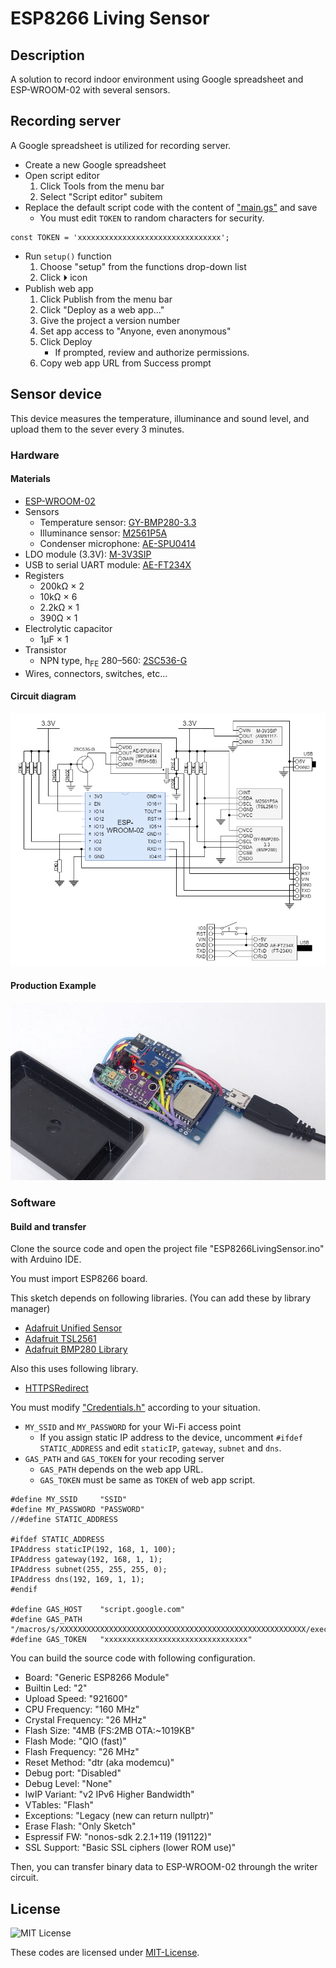 # ESP8266 Living Sensor

## Description

A solution to record indoor environment using Google spreadsheet and ESP-WROOM-02 with several sensors.

## Recording server

A Google spreadsheet is utilized for recording server.

* Create a new Google spreadsheet
* Open script editor
  1. Click Tools from the menu bar
  1. Select "Script editor" subitem
* Replace the default script code with the content of ["main.gs"](main.gs) and save
  * You must edit `TOKEN` to random characters for security.
```
const TOKEN = 'xxxxxxxxxxxxxxxxxxxxxxxxxxxxxxxx';
```
* Run `setup()` function
  1. Choose "setup" from the functions drop-down list
  1. Click &#x23F5; icon
* Publish web app
  1. Click Publish from the menu bar
  1. Click "Deploy as a web app..."
  1. Give the project a version number
  1. Set app access to "Anyone, even anonymous"
  1. Click Deploy
      * If prompted, review and authorize permissions.
  1. Copy web app URL from Success prompt

## Sensor device

This device measures the temperature, illuminance and sound level, and upload them to the sever every 3 minutes.

### Hardware

#### Materials

* [ESP-WROOM-02](http://akizukidenshi.com/catalog/g/gM-09607/)
* Sensors
  * Temperature sensor: [GY-BMP280-3.3](https://www.aitendo.com/product/15806)
  * Illuminance sensor: [M2561P5A](https://www.aitendo.com/product/17204)
  * Condenser microphone: [AE-SPU0414](http://akizukidenshi.com/catalog/g/gM-08940/)
* LDO module (3.3V): [M-3V3SIP](https://www.aitendo.com/product/13061)
* USB to serial UART module: [AE-FT234X](http://akizukidenshi.com/catalog/g/gM-08461/)
* Registers
  * 200k&Omega; &times; 2
  * 10k&Omega; &times; 6
  * 2.2k&Omega; &times; 1
  * 390&Omega; &times; 1
* Electrolytic capacitor
  * 1&micro;F &times; 1
* Transistor
  * NPN type, h<sub>FE</sub> 280&ndash;560: [2SC536-G](http://akizukidenshi.com/catalog/g/gI-13824/)
* Wires, connectors, switches, etc...

#### Circuit diagram

![Circuit diagram](etc/circuit.png)

#### Production Example

![Production Example](etc/example.jpg)


### Software

#### Build and transfer

Clone the source code and open the project file "ESP8266LivingSensor.ino" with Arduino IDE.

You must import ESP8266 board.

This sketch depends on following libraries. (You can add these by library manager)

* [Adafruit Unified Sensor](https://github.com/adafruit/Adafruit_Sensor)
* [Adafruit TSL2561](https://github.com/adafruit/Adafruit_TSL2561)
* [Adafruit BMP280 Library](https://github.com/adafruit/Adafruit_BMP280_Library)

Also this uses following library.

* [HTTPSRedirect](https://github.com/electronicsguy/ESP8266/tree/master/HTTPSRedirect)

You must modify ["Credentials.h"](Credentials.h) according to your situation.

* `MY_SSID` and `MY_PASSWORD` for your Wi-Fi access point
  * If you assign static IP address to the device, uncomment `#ifdef STATIC_ADDRESS` and edit `staticIP`, `gateway`, `subnet` and `dns`.
* `GAS_PATH` and `GAS_TOKEN` for your recoding server
  * `GAS_PATH` depends on the web app URL.
  * `GAS_TOKEN` must be same as `TOKEN` of web app script.

```
#define MY_SSID     "SSID"
#define MY_PASSWORD "PASSWORD"
//#define STATIC_ADDRESS

#ifdef STATIC_ADDRESS
IPAddress staticIP(192, 168, 1, 100);
IPAddress gateway(192, 168, 1, 1);
IPAddress subnet(255, 255, 255, 0);
IPAddress dns(192, 169, 1, 1);
#endif

#define GAS_HOST    "script.google.com"
#define GAS_PATH    "/macros/s/XXXXXXXXXXXXXXXXXXXXXXXXXXXXXXXXXXXXXXXXXXXXXXXXXXXXXXX/exec"
#define GAS_TOKEN   "xxxxxxxxxxxxxxxxxxxxxxxxxxxxxxxx"
```

You can build the source code with following configuration.

* Board: "Generic ESP8266 Module"
* Builtin Led: "2"
* Upload Speed: "921600"
* CPU Frequency: "160 MHz"
* Crystal Frequency: "26 MHz"
* Flash Size: "4MB (FS:2MB OTA:~1019KB"
* Flash Mode: "QIO (fast)"
* Flash Frequency: "26 MHz"
* Reset Method: "dtr (aka modemcu)"
* Debug port: "Disabled"
* Debug Level: "None"
* lwIP Variant: "v2 IPv6 Higher Bandwidth"
* VTables: "Flash"
* Exceptions: "Legacy (new can return nullptr)"
* Erase Flash: "Only Sketch"
* Espressif FW: "nonos-sdk 2.2.1+119 (191122)"
* SSL Support: "Basic SSL ciphers (lower ROM use)"

Then, you can transfer binary data to ESP-WROOM-02 throungh the writer circuit.

## License

![MIT License](https://img.shields.io/badge/license-MIT-blue.svg)

These codes are licensed under [MIT-License](LICENSE).
